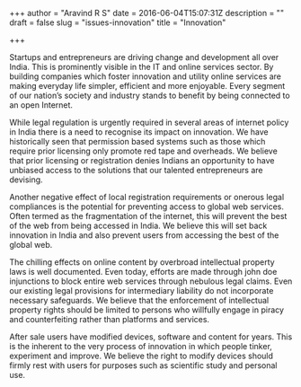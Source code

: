 +++
author = "Aravind R S"
date = 2016-06-04T15:07:31Z
description = ""
draft = false
slug = "issues-innovation"
title = "Innovation"

+++


Startups and entrepreneurs are driving change and development all over India. This is prominently visible in the IT and online services sector. By building companies which foster innovation and utility online services are making everyday life simpler, efficient and more enjoyable. Every segment of our nation’s society and industry stands to benefit by being connected to an open Internet.

While legal regulation is urgently required in several areas of internet policy in India there is a need to recognise its impact on innovation. We have historically seen that permission based systems such as those which require prior licensing only promote red tape and overheads. We believe that prior licensing or registration denies Indians an opportunity to have unbiased access to the solutions that our talented entrepreneurs are devising. 
 
Another negative effect of local registration requirements or onerous legal compliances is the potential for preventing access to global web services. Often termed as the fragmentation of the internet, this will prevent the best of the web from being accessed in India. We believe this will set back innovation in India and also prevent users from accessing the best of the global web.
 
The chilling effects on online content by overbroad intellectual property laws is well documented. Even today, efforts are made through john doe injunctions to block entire web services through nebulous legal claims. Even our existing legal provisions for intermediary liability do not incorporate necessary safeguards. We believe that the enforcement of intellectual property rights should be limited to persons who willfully engage in piracy and counterfeiting rather than platforms and services.
 
After sale users have modified devices, software and content for years. This is the inherent to the very process of innovation in which people tinker, experiment and improve. We believe the right to modify devices should firmly rest with users for purposes such as scientific study and personal use.

